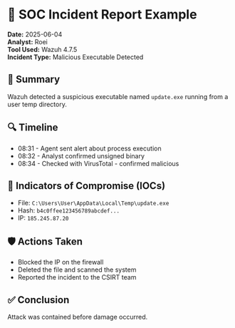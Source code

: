 # 📝 SOC Incident Report Example

**Date:** 2025-06-04  
**Analyst:** Roei  
**Tool Used:** Wazuh 4.7.5  
**Incident Type:** Malicious Executable Detected

## 🧪 Summary
Wazuh detected a suspicious executable named `update.exe` running from a user temp directory.

## 🔍 Timeline
- 08:31 - Agent sent alert about process execution
- 08:32 - Analyst confirmed unsigned binary
- 08:34 - Checked with VirusTotal - confirmed malicious

## 📌 Indicators of Compromise (IOCs)
- File: `C:\Users\User\AppData\Local\Temp\update.exe`
- Hash: `b4c0ffee123456789abcdef...`
- IP: `185.245.87.20`

## 🛡️ Actions Taken
- Blocked the IP on the firewall
- Deleted the file and scanned the system
- Reported the incident to the CSIRT team

## ✅ Conclusion
Attack was contained before damage occurred.
